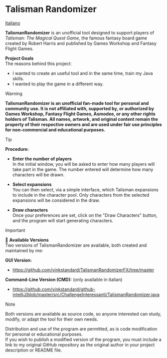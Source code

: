 # Talisman Randomizer

[Italiano](README.it.md) 

**TalismanRandomizer** is an unofficial tool designed to support players of *Talisman: The Magical Quest Game*, the famous fantasy board game created by Robert Harris and published by Games Workshop and Fantasy Flight Games.

**Project Goals**  
The reasons behind this project:
- I wanted to create an useful tool and in the same time, train my Java skills.
- I wanted to play the game in a different way.

> [!WARNING]
> **TalismanRandomizer is an unofficial fan-made tool for personal and community use.
> It is not affiliated with, supported by, or authorized by Games Workshop, Fantasy Flight Games, Asmodee, or any other rights holders of Talisman.
> All names, artwork, and original content remain the property of their respective owners and are used under fair use principles for non-commercial and educational purposes.**

> [!TIP]
> **Procedure:**  
> - **Enter the number of players**  
>  In the initial window, you will be asked to enter how many players will take part in the game. The number entered will determine how many characters will be drawn.
>
> - **Select expansions**  
>  You can then select, via a simple interface, which Talisman expansions to include in the character pool. Only characters from the selected expansions will be considered in the draw.
>
> - **Draw characters**  
>  Once your preferences are set, click on the "Draw Characters" button, and the program will start generating characters.

> [!IMPORTANT]  
> 🔗 **Available Versions**  
> Two versions of TalismanRandomizer are available, both created and maintained by me:
>
> **GUI Version:**  
> - https://github.com/vinkstandard/TalismanRandomizerFX/tree/master
>
> **Command-Line Version (CMD):** (only available in italian)
> - https://github.com/vinkstandard/github-intelliJ/blob/master/src/ChallengeInteressanti/TalismanRandomizer.java

> [!NOTE]
> Both versions are available as source code, so anyone interested can study, modify, or adapt the tool for their own needs.
>
> Distribution and use of the program are permitted, as is code modification for personal or educational purposes.  
> If you wish to publish a modified version of the program, you must include a link to my original GitHub repository as the original author in your project description or README file.
